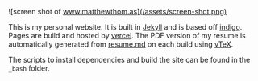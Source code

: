 ![screen shot of www.matthewthom.as](/assets/screen-shot.png)

This is my personal website. It is built in [Jekyll](https://jekyllrb.com/) and is based off [indigo](https://github.com/sergiokopplin/indigo). Pages are build and hosted by [vercel](https://vercel.com). The PDF version of my resume is automatically generated from [resume.md](resume.md) on each build using [vTeX](https://github.com/mwt/vtex).

The scripts to install dependencies and build the site can be found in the `_bash` folder.

